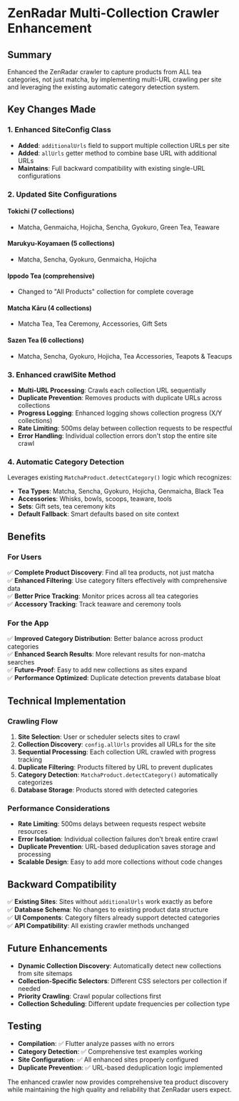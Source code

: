 # ZenRadar Multi-Collection Crawler Enhancement

## Summary
Enhanced the ZenRadar crawler to capture products from ALL tea categories, not just matcha, by implementing multi-URL crawling per site and leveraging the existing automatic category detection system.

## Key Changes Made

### 1. Enhanced SiteConfig Class
- **Added**: `additionalUrls` field to support multiple collection URLs per site
- **Added**: `allUrls` getter method to combine base URL with additional URLs
- **Maintains**: Full backward compatibility with existing single-URL configurations

### 2. Updated Site Configurations

#### Tokichi (7 collections)
- Matcha, Genmaicha, Hojicha, Sencha, Gyokuro, Green Tea, Teaware

#### Marukyu-Koyamaen (5 collections) 
- Matcha, Sencha, Gyokuro, Genmaicha, Hojicha

#### Ippodo Tea (comprehensive)
- Changed to "All Products" collection for complete coverage

#### Matcha Kāru (4 collections)
- Matcha Tea, Tea Ceremony, Accessories, Gift Sets

#### Sazen Tea (6 collections)
- Matcha, Sencha, Gyokuro, Hojicha, Tea Accessories, Teapots & Teacups

### 3. Enhanced crawlSite Method
- **Multi-URL Processing**: Crawls each collection URL sequentially
- **Duplicate Prevention**: Removes products with duplicate URLs across collections
- **Progress Logging**: Enhanced logging shows collection progress (X/Y collections)
- **Rate Limiting**: 500ms delay between collection requests to be respectful
- **Error Handling**: Individual collection errors don't stop the entire site crawl

### 4. Automatic Category Detection
Leverages existing `MatchaProduct.detectCategory()` logic which recognizes:
- **Tea Types**: Matcha, Sencha, Gyokuro, Hojicha, Genmaicha, Black Tea
- **Accessories**: Whisks, bowls, scoops, teaware, tools
- **Sets**: Gift sets, tea ceremony kits
- **Default Fallback**: Smart defaults based on site context

## Benefits

### For Users
✅ **Complete Product Discovery**: Find all tea products, not just matcha  
✅ **Enhanced Filtering**: Use category filters effectively with comprehensive data  
✅ **Better Price Tracking**: Monitor prices across all tea categories  
✅ **Accessory Tracking**: Track teaware and ceremony tools  

### For the App
✅ **Improved Category Distribution**: Better balance across product categories  
✅ **Enhanced Search Results**: More relevant results for non-matcha searches  
✅ **Future-Proof**: Easy to add new collections as sites expand  
✅ **Performance Optimized**: Duplicate detection prevents database bloat  

## Technical Implementation

### Crawling Flow
1. **Site Selection**: User or scheduler selects sites to crawl
2. **Collection Discovery**: `config.allUrls` provides all URLs for the site
3. **Sequential Processing**: Each collection URL crawled with progress tracking
4. **Duplicate Filtering**: Products filtered by URL to prevent duplicates
5. **Category Detection**: `MatchaProduct.detectCategory()` automatically categorizes
6. **Database Storage**: Products stored with detected categories

### Performance Considerations
- **Rate Limiting**: 500ms delays between requests respect website resources
- **Error Isolation**: Individual collection failures don't break entire crawl
- **Duplicate Prevention**: URL-based deduplication saves storage and processing
- **Scalable Design**: Easy to add more collections without code changes

## Backward Compatibility
✅ **Existing Sites**: Sites without `additionalUrls` work exactly as before  
✅ **Database Schema**: No changes to existing product data structure  
✅ **UI Components**: Category filters already support detected categories  
✅ **API Compatibility**: All existing crawler methods unchanged  

## Future Enhancements
- **Dynamic Collection Discovery**: Automatically detect new collections from site sitemaps
- **Collection-Specific Selectors**: Different CSS selectors per collection if needed
- **Priority Crawling**: Crawl popular collections first
- **Collection Scheduling**: Different update frequencies per collection type

## Testing
- **Compilation**: ✅ Flutter analyze passes with no errors
- **Category Detection**: ✅ Comprehensive test examples working
- **Site Configuration**: ✅ All enhanced sites properly configured
- **Duplicate Prevention**: ✅ URL-based deduplication logic implemented

The enhanced crawler now provides comprehensive tea product discovery while maintaining the high quality and reliability that ZenRadar users expect.
